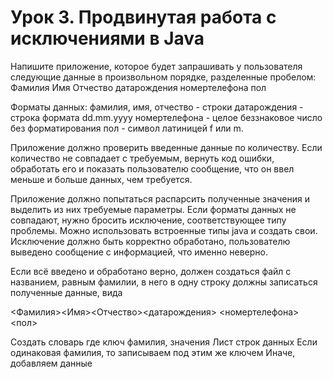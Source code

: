 # Урок 3. Продвинутая работа с исключениями в Java

Напишите приложение, которое будет запрашивать у пользователя следующие данные в произвольном порядке, разделенные пробелом:
Фамилия Имя Отчество датарождения номертелефона пол

Форматы данных:
фамилия, имя, отчество - строки
датарождения - строка формата dd.mm.yyyy
номертелефона - целое беззнаковое число без форматирования
пол - символ латиницей f или m.

Приложение должно проверить введенные данные по количеству. Если количество не совпадает с требуемым, вернуть код ошибки, обработать его и показать пользователю сообщение, что он ввел меньше и больше данных, чем требуется.

Приложение должно попытаться распарсить полученные значения и выделить из них требуемые параметры. Если форматы данных не совпадают, нужно бросить исключение, соответствующее типу проблемы. Можно использовать встроенные типы java и создать свои. Исключение должно быть корректно обработано, пользователю выведено сообщение с информацией, что именно неверно.

Если всё введено и обработано верно, должен создаться файл с названием, равным фамилии, в него в одну строку должны записаться полученные данные, вида

<Фамилия><Имя><Отчество><датарождения> <номертелефона><пол>

Создать словарь где ключ фамилия, значения Лист строк данных
Если одинаковая фамилия, то записываем под этим же ключем
Иначе, добавляем данные
